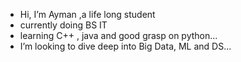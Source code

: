 -  Hi, I’m Ayman ,a life long  student 
-  currently doing BS IT 
-  learning C++ , java and good grasp on python...
-  I’m looking to dive deep into Big Data, ML and DS...

<!---
ayman1008/ayman1008 is a ✨ special ✨ repository because its `README.md` (this file) appears on your GitHub profile.
You can click the Preview link to take a look at your changes.
--->
